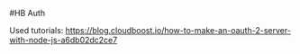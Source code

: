 #HB Auth

Used tutorials:
https://blog.cloudboost.io/how-to-make-an-oauth-2-server-with-node-js-a6db02dc2ce7
